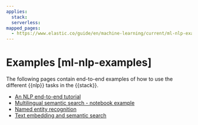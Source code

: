 ```yaml
---
applies:
  stack:
  serverless:
mapped_pages:
  - https://www.elastic.co/guide/en/machine-learning/current/ml-nlp-examples.html
---
```


# Examples [ml-nlp-examples]

The following pages contain end-to-end examples of how to use the different {{nlp}} tasks in the {{stack}}.

* [An NLP end-to-end tutorial](nlp-end-to-end-tutorial.md)
* [Multilingual semantic search - notebook example](https://colab.research.google.com/github/elastic/elasticsearch-labs/blob/main/notebooks/search/04-multilingual.ipynb)
* [Named entity recognition](ml-nlp-ner-example.md)
* [Text embedding and semantic search](ml-nlp-text-emb-vector-search-example.md)
